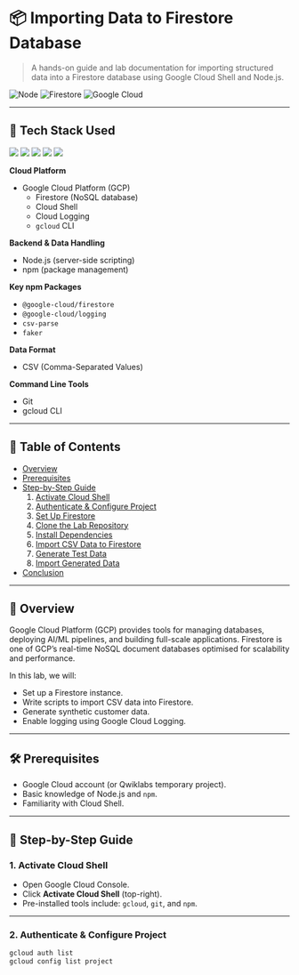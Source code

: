 # 📦 Importing Data to Firestore Database

> A hands-on guide and lab documentation for importing structured data into a Firestore database using Google Cloud Shell and Node.js.

![Node](https://img.shields.io/badge/node.js-18.x-green.svg)
![Firestore](https://img.shields.io/badge/database-Firestore-orange.svg)
![Google Cloud](https://img.shields.io/badge/cloud-GCP-blue.svg)

---
## 🔧 Tech Stack Used

<p align="left">
  <img src="https://img.shields.io/badge/Cloud-Google_Cloud_Platform-blue?logo=googlecloud&logoColor=white" />
  <img src="https://img.shields.io/badge/Database-Firestore-orange?logo=firebase" />
  <img src="https://img.shields.io/badge/Runtime-Node.js-green?logo=node.js" />
  <img src="https://img.shields.io/badge/CLI-gcloud-informational?logo=googlecloud" />
  <img src="https://img.shields.io/badge/Logging-Google_Cloud_Logging-blueviolet?logo=googlecloud" />
</p>

**Cloud Platform**
- Google Cloud Platform (GCP)
  - Firestore (NoSQL database)
  - Cloud Shell
  - Cloud Logging
  - `gcloud` CLI

**Backend & Data Handling**
- Node.js (server-side scripting)
- npm (package management)

**Key npm Packages**
- `@google-cloud/firestore`
- `@google-cloud/logging`
- `csv-parse`
- `faker`

**Data Format**
- CSV (Comma-Separated Values)

**Command Line Tools**
- Git
- gcloud CLI

---

## 🧭 Table of Contents

- [Overview](#overview)  
- [Prerequisites](#prerequisites)  
- [Step-by-Step Guide](#step-by-step-guide)  
  1. [Activate Cloud Shell](#1-activate-cloud-shell)  
  2. [Authenticate & Configure Project](#2-authenticate--configure-project)  
  3. [Set Up Firestore](#3-set-up-firestore)  
  4. [Clone the Lab Repository](#4-clone-the-lab-repository)  
  5. [Install Dependencies](#5-install-dependencies)  
  6. [Import CSV Data to Firestore](#6-import-csv-data-to-firestore)  
  7. [Generate Test Data](#7-generate-test-data)  
  8. [Import Generated Data](#8-import-generated-data)  
- [Conclusion](#conclusion)

---

## 🧾 Overview

Google Cloud Platform (GCP) provides tools for managing databases, deploying AI/ML pipelines, and building full-scale applications. Firestore is one of GCP’s real-time NoSQL document databases optimised for scalability and performance.

In this lab, we will:

- Set up a Firestore instance.
- Write scripts to import CSV data into Firestore.
- Generate synthetic customer data.
- Enable logging using Google Cloud Logging.

---

## 🛠️ Prerequisites

- Google Cloud account (or Qwiklabs temporary project).
- Basic knowledge of Node.js and `npm`.
- Familiarity with Cloud Shell.

---

## 🚀 Step-by-Step Guide

### 1. Activate Cloud Shell

- Open Google Cloud Console.
- Click **Activate Cloud Shell** (top-right).
- Pre-installed tools include: `gcloud`, `git`, and `npm`.

---

### 2. Authenticate & Configure Project

```bash
gcloud auth list
gcloud config list project
```
